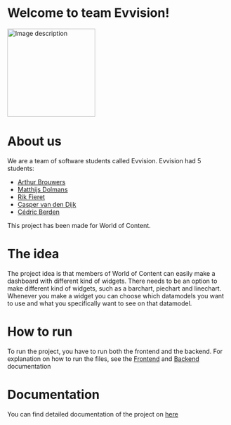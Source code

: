 # Welcome to team Evvision!
<img src="https://user-images.githubusercontent.com/124791770/233940995-1d14b19e-7f9a-4ad9-a4af-d464c57a4530.gif" alt="Image description" width="200" height="200">

# About us
We are a team of software students called Evvision. Evvision had 5 students:
- [Arthur Brouwers](https://github.com/Arthur-Brouwers)
- [Matthijs Dolmans](https://github.com/MatthijsDolmans)
- [Rik Fieret](https://github.com/RFieret)
- [Casper van den Dijk](https://github.com/Freelosim)
- [Cédric Berden](https://github.com/basjebasie)

This project has been made for World of Content.

# The idea
The project idea is that members of World of Content can easily make a dashboard with different kind of widgets. There needs to be an option to make different kind of widgets, such as a barchart, piechart and linechart. Whenever you make a widget you can choose which datamodels you want to use and what you specifically want to see on that datamodel.

# How to run
To run the project, you have to run both the frontend and the backend.
For explanation on how to run the files, see the [Frontend](https://github.com/wocevv/Front-end) and [Backend](https://github.com/wocevv/wocevv-backend) documentation

# Documentation
You can find detailed documentation of the project on [here](https://github.com/wocevv/Documentation)
